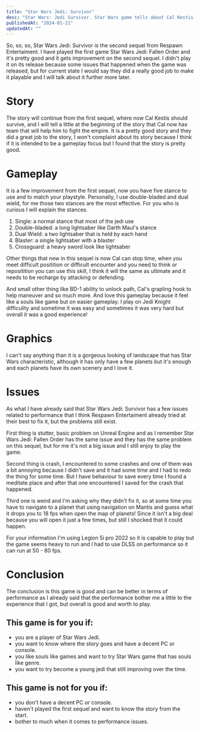 ```yaml
---
title: "Star Wars Jedi: Survivor"
desc: "Star Wars: Jedi Survivor. Star Wars game tells about Cal Kestis journey as jedi."
publishedAt: "2024-01-21"
updatedAt: ""
---
```


So, so, so, Star Wars Jedi: Survivor is the second sequel from Respawn Entertaiment. I have played the first game Star Wars Jedi: Fallen Order and it's pretty good and it gets improvement on the second sequel. I didn't play it on its release because some issues that happened when the game was released, but for current state I would say they did a really good job to make it playable and I will talk about it further more later.

# Story

<GithubImage path="jedisurvivor/public/1.png" alt="Tanalor"/>

The story will continue from the first sequel, where now Cal Kestis should survive, and I will tell a little at the beginning of the story that Cal now has team that will help him to fight the empire. It is a pretty good story and they did a great job to the story, I won't complaint about its story because I think if it is intended to be a gameplay focus but I found that the story is pretty good.

# Gameplay

It is a few improvement from the first sequel, now you have five stance to use and to match your playstyle. Personally, I use double-bladed and dual wield, for me those two stances are the most effective. For you who is curious I will explain the stances.

1. Single: a normal stance that most of the jedi use
2. Double-bladed: a long lightsaber like Darth Maul's stance
3. Dual Wield: a two lightsaber that is held by each hand
4. Blaster: a single lightsaber with a blaster
5. Crossguard: a heavy sword look like lightsaber

Other things that new in this sequel is now Cal can stop time, when you meet difficult positition or difficult encounter and you need to think or repositition you can use this skill, I think it will the same as ultimate and it needs to be recharge by attacking or defending.

And small other thing like BD-1 ability to unlock path, Cal's grapling hook to help maneuver and so much more. And love this gameplay because it feel like a souls like game but on easier gameplay. I play on Jedi Knight difficulity and sometime it was easy and sometimes it was very hard but overall it was a good experience!

# Graphics

I can't say anything than it is a gorgeous looking of landscape that has Star Wars characteristic, although it has only have a few planets but it's enough and each planets have its own scenery and I love it.

<GithubImage path="jedisurvivor/public/2.png" alt="Koboh"/>

<GithubImage path="jedisurvivor/public/3.png" alt="Plyoon's Saloon"/>

<GithubImage path="jedisurvivor/public/4.png" alt="Koboh at night"/>

# Issues

As what I have already said that Star Wars Jedi: Survivor has a few issues related to performance that I think Respawn Entertaiment already tried at their best to fix it, but the problems still exist.

First thing is stutter, basic problem on Unreal Engine and as I remember Star Wars Jedi: Fallen Order has the same issue and they has the same problem on this sequel, but for me it's not a big issue and I still enjoy to play the game.

Second thing is crash, I encountered to some crashes and one of them was a bit annoying because I didn't save and it had some time and I had to redo the thing for some time. But I have behaviour to save every time I found a meditate place and after that one encountered I saved for the crash that happened.

Third one is weird and I'm asking why they didn't fix it, so at some time you have to navigate to a planet that using navigation on Mantis and guess what it drops you to 18 fps when open the map of planets! Since it isn't a big deal because you will open it just a few times, but still I shocked that it could happen. 

For your information I'm using Legion 5i pro 2022 so it is capable to play but the game seems heavy to run and I had to use DLSS on performance so it can run at 50 - 80 fps.

# Conclusion

The conclusion is this game is good and can be better in terms of performance as I already said that the performance bother me a little to the experience that I got, but overall is good and worth to play.

## This game is for you if:

- you are a player of Star Wars Jedi.
- you want to know where the story goes and have a decent PC or console.
- you like souls like games and want to try Star Wars game that has souls like genre.
- you want to try become a young jedi that still improving over the time.


## This game is not for you if:

- you don't have a decent PC or console.
- haven't played the first sequel and want to know the story from the start.
- bother to much when it comes to performance issues.
